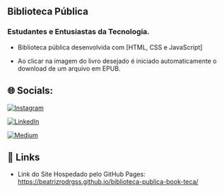 
## Biblioteca Pública
### Estudantes e Entusiastas da Tecnologia.

- Biblioteca pública desenvolvida com [HTML, CSS e JavaScript]

- Ao clicar na imagem do livro desejado é iniciado automaticamente o download de um arquivo em EPUB.

## 🌐 Socials:

[![Instagram](https://img.shields.io/badge/Instagram-%23E4405F.svg?logo=Instagram&logoColor=white)](https://instagram.com/bearodrgs) 

[![LinkedIn](https://img.shields.io/badge/LinkedIn-%230077B5.svg?logo=linkedin&logoColor=white)](https://linkedin.com/in/beatrizrodrigues-2609) 

[![Medium](https://img.shields.io/badge/Medium-12100E?logo=medium&logoColor=white)](https://medium.com/@qa.beatrizrodrigues) 
## 🔗 Links
- Link do Site Hospedado pelo GitHub Pages: https://beatrizrodrgss.github.io/biblioteca-publica-book-teca/

